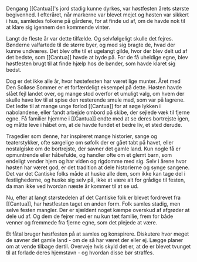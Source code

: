 Dengang [[Cantua]]'s jord stadig kunne dyrkes, var høstfesten årets største begivenhed. I efteråret, når markerne var blevet mejet og høsten var sikkert i hus, samledes folkene på gårdene, for at finde ud af, om de havde nok til at klare sig igennem den kommende vinter. 

Langt de fleste år var dette tilfælde. Og selvfølgeligt skulle det fejres. Bønderne valfartede til de større byer, og med sig bragte de, hvad der kunne undværes. Det blev ofte til et ugelangt gilde, hvor der blev delt ud af det bedste, som [[Cantua]] havde at byde på. For de få uheldige egne, blev høstfesten brugt til at finde hjælp hos de bønder, som havde klaret sig bedst.

Dog er det ikke alle år, hvor høstefesten har været lige munter. Året med Den Solløse Sommer er et forfærdeligt eksempel på dette. Høsten havde slået fejl landet over, og mange stod overfor et umuligt valg, om hvem der skulle have lov til at spise den resterende smule mad, som var på lagrene. Det ledte til at mange unge forlod [[Cantua]] for at søge lykken i nabolandene, eller fandt arbejde ombord på skibe, der sejlede væk til fjerne egne. Få familier hjemme i [[Cantua]] endte med at se deres bortrejste igen, og måtte leve i håbet om, at de havde fundet et bedre liv, et sted derude.

Tragedier som denne, har inspireret mange historier, sange og teaterstykker, ofte sørgelige om søfolk der er gået tabt på havet, eller nostalgiske om de bortrejste, der savner det gamle land. Kun nogle få er opmuntrende eller håbefulde, og handler ofte om et glemt barn, som endeligt vender hjem og har viden og rigdomme med sig.
Selv i årene hvor høsten har været god, er det tradition at dele historierne og synge sangene. Det var det Cantiske folks måde at huske alle dem, som ikke kan tage del i festlighederne, og huske sig selv på, ikke at være alt for grådige til festen, da man ikke ved hvordan næste år kommer til at se ud.

Nu, efter at langt størstedelen af det Cantiske folk er blevet fordrevet fra [[Cantua]], har høstfesten taget en anden form. Folk samles stadig, men selve festen mangler. Der er sjældent noget kæmpe overskud af afgrøder at dele ud af. Og dem de fejrer med er nu kun tæt familie, frem for både venner og fremmede fra fjerne egne, som det plejede at være.

Et fåtal bruger høstfesten på at samles og konspirere. Diskutere hvor meget de savner det gamle land - om de så har været der eller ej. Lægge planer om at vende tilbage dertil. Overveje hvis skyld det er, at de er blevet tvunget til at forlade deres hjemstavn - og hvordan disse bør straffes.